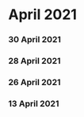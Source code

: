 ﻿# April 2021


### 30 April 2021




### 28 April 2021




### 26 April 2021




### 13 April 2021



